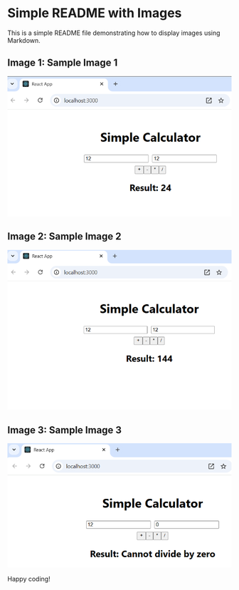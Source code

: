 # Simple README with Images

This is a simple README file demonstrating how to display images using Markdown.

## Image 1: Sample Image 1
![Sample Image 1](https://github.com/TKJayakumar/React-App/blob/main/calc%20add.png)

## Image 2: Sample Image 2
![Sample Image 2](https://github.com/TKJayakumar/React-App/blob/main/calc%20multiply.png)

## Image 3: Sample Image 3
![Sample Image 3](https://github.com/TKJayakumar/React-App/blob/main/calc%20divide.png)

Happy coding!
